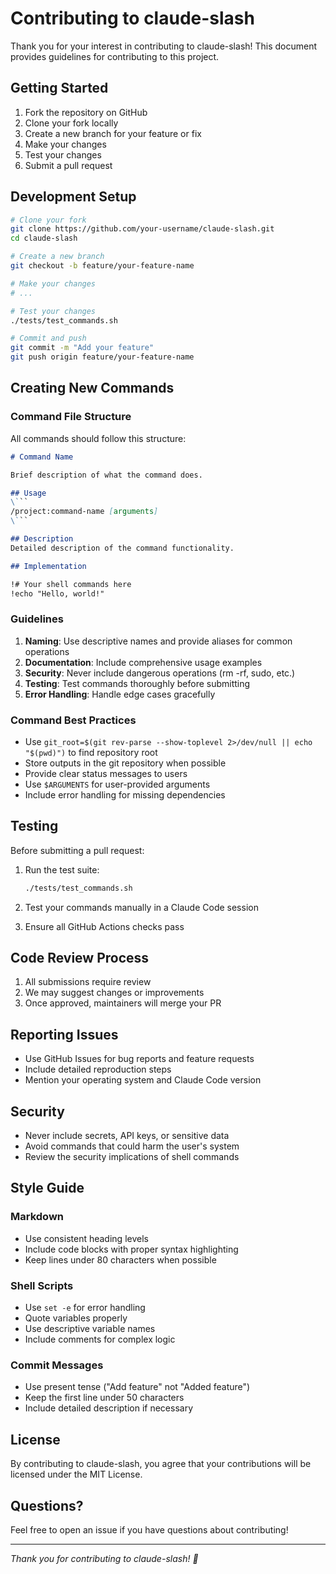 # Contributing to claude-slash

Thank you for your interest in contributing to claude-slash! This document provides guidelines for contributing to this project.

## Getting Started

1. Fork the repository on GitHub
2. Clone your fork locally
3. Create a new branch for your feature or fix
4. Make your changes
5. Test your changes
6. Submit a pull request

## Development Setup

```bash
# Clone your fork
git clone https://github.com/your-username/claude-slash.git
cd claude-slash

# Create a new branch
git checkout -b feature/your-feature-name

# Make your changes
# ...

# Test your changes
./tests/test_commands.sh

# Commit and push
git commit -m "Add your feature"
git push origin feature/your-feature-name
```

## Creating New Commands

### Command File Structure

All commands should follow this structure:

```markdown
# Command Name

Brief description of what the command does.

## Usage
\```
/project:command-name [arguments]
\```

## Description
Detailed description of the command functionality.

## Implementation

!# Your shell commands here
!echo "Hello, world!"
```

### Guidelines

1. **Naming**: Use descriptive names and provide aliases for common operations
2. **Documentation**: Include comprehensive usage examples
3. **Security**: Never include dangerous operations (rm -rf, sudo, etc.)
4. **Testing**: Test commands thoroughly before submitting
5. **Error Handling**: Handle edge cases gracefully

### Command Best Practices

- Use `git_root=$(git rev-parse --show-toplevel 2>/dev/null || echo "$(pwd)")` to find repository root
- Store outputs in the git repository when possible
- Provide clear status messages to users
- Use `$ARGUMENTS` for user-provided arguments
- Include error handling for missing dependencies

## Testing

Before submitting a pull request:

1. Run the test suite:
   ```bash
   ./tests/test_commands.sh
   ```

2. Test your commands manually in a Claude Code session

3. Ensure all GitHub Actions checks pass

## Code Review Process

1. All submissions require review
2. We may suggest changes or improvements
3. Once approved, maintainers will merge your PR

## Reporting Issues

- Use GitHub Issues for bug reports and feature requests
- Include detailed reproduction steps
- Mention your operating system and Claude Code version

## Security

- Never include secrets, API keys, or sensitive data
- Avoid commands that could harm the user's system
- Review the security implications of shell commands

## Style Guide

### Markdown
- Use consistent heading levels
- Include code blocks with proper syntax highlighting
- Keep lines under 80 characters when possible

### Shell Scripts
- Use `set -e` for error handling
- Quote variables properly
- Use descriptive variable names
- Include comments for complex logic

### Commit Messages
- Use present tense ("Add feature" not "Added feature")
- Keep the first line under 50 characters
- Include detailed description if necessary

## License

By contributing to claude-slash, you agree that your contributions will be licensed under the MIT License.

## Questions?

Feel free to open an issue if you have questions about contributing!

---

*Thank you for contributing to claude-slash! 🚀*